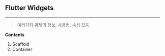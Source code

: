 <h2>Flutter Widgets</h2>

<hr>

> 여러가지 위젯의 정보, 사용법, 속성 값등 

**Contents**

1. Scaffold
2. Container

